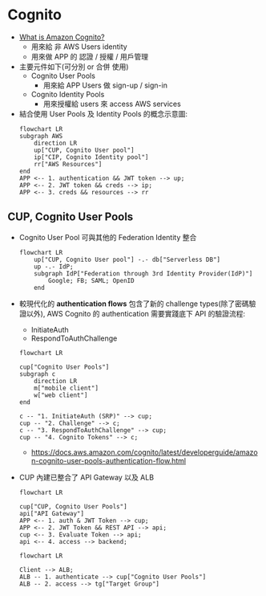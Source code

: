 
# Cognito

- [What is Amazon Cognito?](https://docs.aws.amazon.com/cognito/latest/developerguide/what-is-amazon-cognito.html)
    - 用來給 非 AWS Users identity
    - 用來做 APP 的 認證 / 授權 / 用戶管理
- 主要元件如下(可分別 or 合併 使用)
    - Cognito User Pools
        - 用來給 APP Users 做 sign-up / sign-in
    - Cognito Identity Pools
        - 用來授權給 users 來 access AWS services
- 結合使用 User Pools 及 Identity Pools 的概念示意圖:
    ```mermaid
    flowchart LR
    subgraph AWS
        direction LR
        up["CUP, Cognito User pool"]
        ip["CIP, Cognito Identity pool"]
        rr["AWS Resources"]
    end
    APP <-- 1. authentication && JWT token --> up;
    APP <-- 2. JWT token && creds --> ip;
    APP <-- 3. creds && resources --> rr
    ```


## CUP, Cognito User Pools

- Cognito User Pool 可與其他的 Federation Identity 整合
    ```mermaid
    flowchart LR
        up["CUP, Cognito User pool"] -.- db["Serverless DB"]
        up -.- IdP;
        subgraph IdP["Federation through 3rd Identity Provider(IdP)"]
            Google; FB; SAML; OpenID
        end
    ```
- 較現代化的 **authentication flows** 包含了新的 challenge types(除了密碼驗證以外), AWS Cognito 的 authentication 需要實踐底下 API 的驗證流程:
    - InitiateAuth
    - RespondToAuthChallenge
    ```mermaid
    flowchart LR

    cup["Cognito User Pools"]
    subgraph c
        direction LR
        m["mobile client"]
        w["web client"]
    end

    c -- "1. InitiateAuth (SRP)" --> cup;
    cup -- "2. Challenge" --> c;
    c -- "3. RespondToAuthChallenge" --> cup;
    cup -- "4. Cognito Tokens" --> c;
    ```
    - https://docs.aws.amazon.com/cognito/latest/developerguide/amazon-cognito-user-pools-authentication-flow.html
- CUP 內建已整合了 API Gateway 以及 ALB
    ```mermaid
    flowchart LR

    cup["CUP, Cognito User Pools"]
    api["API Gateway"]
    APP <-- 1. auth & JWT Token --> cup;
    APP <-- 2. JWT Token && REST API --> api;
    cup <-- 3. Evaluate Token --> api;
    api <-- 4. access --> backend;
    ```

    ```mermaid
    flowchart LR

    Client --> ALB;
    ALB -- 1. authenticate --> cup["Cognito User Pools"]
    ALB -- 2. access --> tg["Target Group"]
    ```


#
